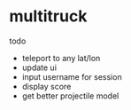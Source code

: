 # multitruck

todo
- teleport to any lat/lon
- update ui
- input username for session
- display score
- get better projectile model